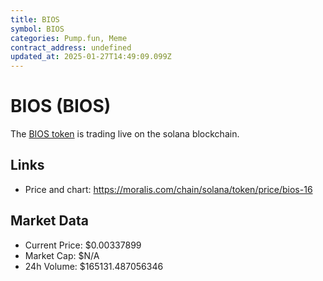 ```yaml
---
title: BIOS
symbol: BIOS
categories: Pump.fun, Meme
contract_address: undefined
updated_at: 2025-01-27T14:49:09.099Z
---
```


# BIOS (BIOS)
The [BIOS token](https://moralis.com/chain/solana/token/price/bios-16) is trading live on the solana blockchain.

## Links
- Price and chart: https://moralis.com/chain/solana/token/price/bios-16

## Market Data
- Current Price: $0.00337899
- Market Cap: $N/A
- 24h Volume: $165131.487056346

